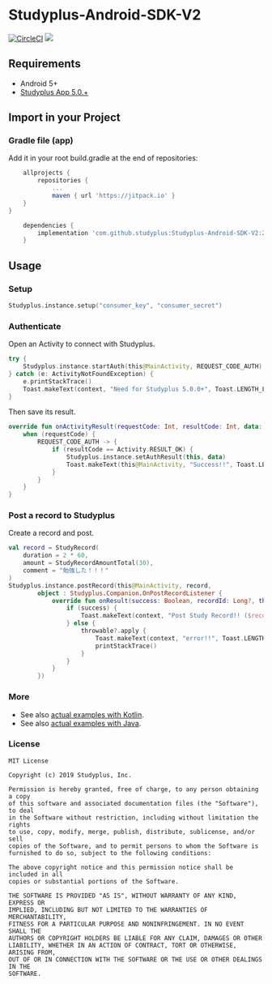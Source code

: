 # Studyplus-Android-SDK-V2

[![CircleCI](https://circleci.com/gh/studyplus/Studyplus-Android-SDK-V2/tree/master.svg?style=svg)](https://circleci.com/gh/studyplus/Studyplus-Android-SDK-V2/tree/master) [![](https://jitpack.io/v/studyplus/Studyplus-Android-SDK-V2.svg)](https://jitpack.io/#studyplus/Studyplus-Android-SDK-V2)

## Requirements

- Android 5+
- [Studyplus App 5.0.+](https://play.google.com/store/apps/details?id=jp.studyplus.android.app)

## Import in your Project

### Gradle file (app)

Add it in your root build.gradle at the end of repositories:

```groovy
    allprojects {
        repositories {
            ...
            maven { url 'https://jitpack.io' }
    }
}
```

```groovy
    dependencies {
        implementation 'com.github.studyplus:Studyplus-Android-SDK-V2:2.5.0'
    }
```

## Usage

### Setup

```kotlin
Studyplus.instance.setup("consumer_key", "consumer_secret")
```

### Authenticate

Open an Activity to connect with Studyplus.

```kotlin
try {
    Studyplus.instance.startAuth(this@MainActivity, REQUEST_CODE_AUTH)
} catch (e: ActivityNotFoundException) {
    e.printStackTrace()
    Toast.makeText(context, "Need for Studyplus 5.0.0+", Toast.LENGTH_LONG).show()
}
```

Then save its result.

```kotlin
override fun onActivityResult(requestCode: Int, resultCode: Int, data: Intent?) {
    when (requestCode) {
        REQUEST_CODE_AUTH -> {
            if (resultCode == Activity.RESULT_OK) {
                Studyplus.instance.setAuthResult(this, data)
                Toast.makeText(this@MainActivity, "Success!!", Toast.LENGTH_LONG).show()
            }
        }
    }
}
```

### Post a record to Studyplus

Create a record and post.

```kotlin
val record = StudyRecord(
    duration = 2 * 60,
    amount = StudyRecordAmountTotal(30),
    comment = "勉強した！！！"
)
Studyplus.instance.postRecord(this@MainActivity, record,
        object : Studyplus.Companion.OnPostRecordListener {
            override fun onResult(success: Boolean, recordId: Long?, throwable: Throwable?) {
                if (success) {
                    Toast.makeText(context, "Post Study Record!! ($recordId)", Toast.LENGTH_LONG).show()
                } else {
                    throwable?.apply {
                        Toast.makeText(context, "error!!", Toast.LENGTH_LONG).show()
                        printStackTrace()
                    }
                }
            }
        })
```

### More

- See also [actual examples with Kotlin](https://github.com/studyplus/Studyplus-Android-SDK-V2/blob/master/sdk-example-kt/src/main/java/jp/studyplus/android/sdk_example_kt/MainActivity.kt).
- See also [actual examples with Java](https://github.com/studyplus/Studyplus-Android-SDK-V2/blob/master/sdk-example-java/src/main/java/jp/studyplus/android/sdk_example_java/MainActivity.java).

### License

```text
MIT License

Copyright (c) 2019 Studyplus, Inc.

Permission is hereby granted, free of charge, to any person obtaining a copy
of this software and associated documentation files (the "Software"), to deal
in the Software without restriction, including without limitation the rights
to use, copy, modify, merge, publish, distribute, sublicense, and/or sell
copies of the Software, and to permit persons to whom the Software is
furnished to do so, subject to the following conditions:

The above copyright notice and this permission notice shall be included in all
copies or substantial portions of the Software.

THE SOFTWARE IS PROVIDED "AS IS", WITHOUT WARRANTY OF ANY KIND, EXPRESS OR
IMPLIED, INCLUDING BUT NOT LIMITED TO THE WARRANTIES OF MERCHANTABILITY,
FITNESS FOR A PARTICULAR PURPOSE AND NONINFRINGEMENT. IN NO EVENT SHALL THE
AUTHORS OR COPYRIGHT HOLDERS BE LIABLE FOR ANY CLAIM, DAMAGES OR OTHER
LIABILITY, WHETHER IN AN ACTION OF CONTRACT, TORT OR OTHERWISE, ARISING FROM,
OUT OF OR IN CONNECTION WITH THE SOFTWARE OR THE USE OR OTHER DEALINGS IN THE
SOFTWARE.
```
